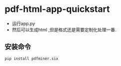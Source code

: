 # pdf-html-app-quickstart
 - 运行app.py
 - 然后可以生成html ,但是格式还是需要定制化处理一番.

## 安装命令
```
pip install pdfminer.six
```

